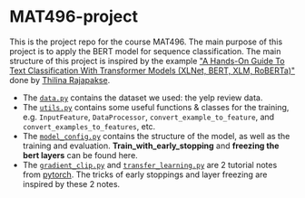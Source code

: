 # MAT496-project

This is the project repo for the course MAT496. The main purpose of this project is to apply the BERT model for sequence classification. The main structure of this project is inspired by the example ["A Hands-On Guide To Text Classification With Transformer Models (XLNet, BERT, XLM, RoBERTa)"](https://towardsdatascience.com/https-medium-com-chaturangarajapakshe-text-classification-with-transformer-models-d370944b50ca) done by [Thilina Rajapakse](https://towardsdatascience.com/@chaturangarajapakshe).         

- The [`data.py`]() contains the dataset we used: the yelp review data.     
- The [`utils.py`]() contains some useful functions & classes for the training, e.g. `InputFeature`, `DataProcessor`, `convert_example_to_feature`, and `convert_examples_to_features`, etc.      
- The [`model_config.py`]() contains the structure of the model, as well as the training and evaluation. **Train_with_early_stopping** and **freezing the bert layers** can be found here.      
- The [`gradient_clip.py`]() and [`transfer_learning.py`]() are 2 tutorial notes from [pytorch](https://pytorch.org). The tricks of early stoppings and layer freezing are inspired by these 2 notes.         
